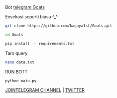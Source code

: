 Bot [telegram Goats](https://t.me/realgoats_bot/run?startapp=1a6614fd-d7ef-4c73-b85e-3ff18d25f5d4)


Exsekusi seperti biasa ^_^
```bash
git clone https://github.com/kaguya1st/Goats.git
```
```bash
cd Goats
```
```bash
pip install -r requirements.txt
```
Taro query
```bash
nano data.txt
```
RUN BOTT 
```BASH
python main.py
```

[ JOINTELEGRAM CHANNEL](https://t.me/Pumpbtcxyz)
| [TWITTER](https://x.com/Nhia1st)
    
